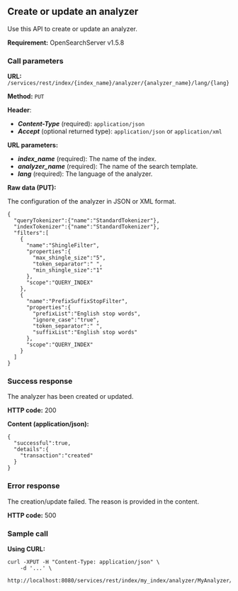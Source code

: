 ## Create or update an analyzer

Use this API to create or update an analyzer.

**Requirement:** OpenSearchServer v1.5.8

### Call parameters

**URL:** ```/services/rest/index/{index_name}/analyzer/{analyzer_name}/lang/{lang}```

**Method:** ```PUT```

**Header**:

- _**Content-Type**_ (required): ```application/json```
- _**Accept**_ (optional returned type): ```application/json``` or ```application/xml```

**URL parameters:**

- **_index\_name_** (required): The name of the index.
- **_analyzer\_name_** (required): The name of the search template.
- **_lang_** (required): The language of the analyzer.

**Raw data (PUT):**

The configuration of the analyzer in JSON or XML format.

    {
      "queryTokenizer":{"name":"StandardTokenizer"},
      "indexTokenizer":{"name":"StandardTokenizer"},
      "filters":[
        {
          "name":"ShingleFilter",
          "properties":{
            "max_shingle_size":"5",
            "token_separator":" ",
            "min_shingle_size":"1"
          },
          "scope":"QUERY_INDEX"
        },
        {
          "name":"PrefixSuffixStopFilter",
          "properties":{
            "prefixList":"English stop words",
            "ignore_case":"true",
            "token_separator":" ",
            "suffixList":"English stop words"
          },
          "scope":"QUERY_INDEX"
        } 
      ]
    }
    

### Success response
The analyzer has been created or updated.

**HTTP code:**
200

**Content (application/json):**


    {
      "successful":true,
      "details":{
        "transaction":"created"
      }
    }
    

### Error response

The creation/update failed. The reason is provided in the content.

**HTTP code:**
500

### Sample call

**Using CURL:**

    curl -XPUT -H "Content-Type: application/json" \
        -d '...' \
        http://localhost:8080/services/rest/index/my_index/analyzer/MyAnalyzer/lang/UNDEFINED
    
